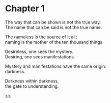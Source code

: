 # Chapter 1

The way that can be shown is not the true way.  
The name that can be said is not the true name.

The nameless is the source of it all;  
naming is the mother of the ten thousand things.

Desireless, one sees the mystery.  
Desiring, one sees manifestations.

Mystery and manifestations have the same origin:  
darkness.

Darkness within darkness,  
the gate to understanding.

[>>](02.md)
